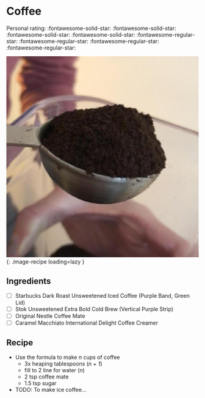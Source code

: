 # Coffee

<!-- {cts} rating=1; (User can specify rating on scale of 1-5) -->

Personal rating: :fontawesome-solid-star: :fontawesome-solid-star: :fontawesome-solid-star: :fontawesome-solid-star: :fontawesome-regular-star: :fontawesome-regular-star: :fontawesome-regular-star: :fontawesome-regular-star:

<!-- {cte} -->

<!-- {cts} name_image=coffee.jpeg; (User can specify image name) -->

![coffee.jpeg](./coffee.jpeg){: .image-recipe loading=lazy }

<!-- {cte} -->

## Ingredients

- [ ] Starbucks Dark Roast Unsweetened Iced Coffee (Purple Band, Green Lid)
- [ ] Stok Unsweetened Extra Bold Cold Brew (Vertical Purple Strip)
- [ ] Original Nestle Coffee Mate
- [ ] Caramel Macchiato International Delight Coffee Creamer

## Recipe

- Use the formula to make *n* cups of coffee
    - 3x heaping tablespoons (*n + 1*)
    - fill to 2 line for water (*n*)
    - 2 tsp coffee mate
    - 1.5 tsp sugar
- TODO: To make ice coffee...
